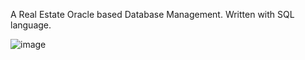A Real Estate Oracle based Database Management.
Written with SQL language.

![image](https://github.com/Wahidmshafin/Real-Estate-Oracle-Database-Management/assets/65916726/101b839d-8176-4cb9-892d-e0fa2ce5f846)
